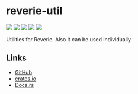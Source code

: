 # reverie-util

[![](https://badgen.net/github/checks/yuma140902/Reverie/master/ubuntu?label=linux)](https://github.com/yuma140902/Reverie/actions/workflows/rust.yml)
[![](https://badgen.net/github/checks/yuma140902/Reverie/master/windows?icon=windows)](https://github.com/yuma140902/Reverie/actions/workflows/rust.yml)
[![](https://badgen.net/github/checks/yuma140902/Reverie/master/macos?icon=apple)](https://github.com/yuma140902/Reverie/actions/workflows/rust.yml)
[![](https://badgen.net/crates/v/reverie-util?color=blue)](https://crates.io/crates/reverie-util)
[![](https://docs.rs/reverie-util/badge.svg)](https://docs.rs/reverie-util/)

Utilities for Reverie. Also it can be used individually.

## Links

- [GitHub](https://github.com/yuma140902/Reverie)
- [crates.io](https://crates.io/crates/reverie-util)
- [Docs.rs](https://docs.rs/reverie-util/)
